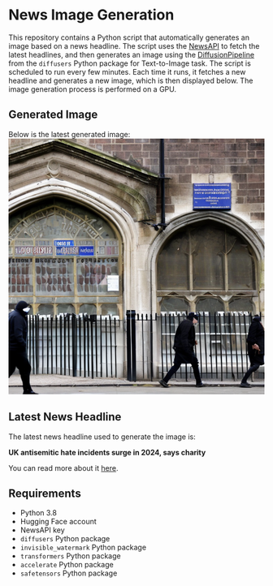 # News Image Generation
This repository contains a Python script that automatically generates an image based on a news headline. The script uses the [NewsAPI](https://newsapi.org/) to fetch the latest headlines, and then generates an image using the [DiffusionPipeline](https://github.com/huggingface/diffusers) from the `diffusers` Python package for Text-to-Image task.
The script is scheduled to run every few minutes. Each time it runs, it fetches a new headline and generates a new image, which is then displayed below. The image generation process is performed on a GPU.

## Generated Image
Below is the latest generated image:
![Generated Image](image.png)

## Latest News Headline
The latest news headline used to generate the image is:

**UK antisemitic hate incidents surge in 2024, says charity**

You can read more about it [here](https://news.google.com/rss/articles/CBMiWkFVX3lxTE5lZFFHZ2VZSTdpbWNYWFJJb2I2N09pZ3Z4c3Z6X1Btal9HSXp4RHpTLXl6aDg4WXdJOUdZZTR5YzhtdXdhUVVNU3hSczNFY2h1R2Y1ZkJIcms2UdIBX0FVX3lxTE1TMEJnQU5TT2p2ZkhRd1pGM2VMRzR3VVZwR0JXMm5CUmRnRjVWXzVXd0ZEMmMxN0NzSS1ycVktNVE0XzNxRmV3VHRmV1pGa2M5NGx4UFFST0ViSlo1V3hr?oc=5).

## Requirements
- Python 3.8
- Hugging Face account
- NewsAPI key
- `diffusers` Python package
- `invisible_watermark` Python package
- `transformers` Python package
- `accelerate` Python package
- `safetensors` Python package
